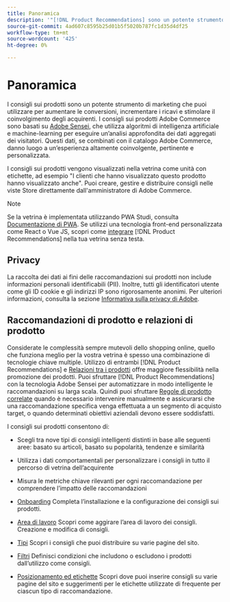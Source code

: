 ```yaml
---
title: Panoramica
description: '"[!DNL Product Recommendations] sono un potente strumento di marketing che puoi utilizzare per aumentare le conversioni, incrementare i ricavi e stimolare l''impegno degli acquirenti."'
source-git-commit: 4ad607c8595b25d01b5f5020b787fc1d35d4df25
workflow-type: tm+mt
source-wordcount: '425'
ht-degree: 0%

---
```


# Panoramica

I consigli sui prodotti sono un potente strumento di marketing che puoi utilizzare per aumentare le conversioni, incrementare i ricavi e stimolare il coinvolgimento degli acquirenti. I consigli sui prodotti Adobe Commerce sono basati su [Adobe Sensei](https://www.adobe.com/sensei.html), che utilizza algoritmi di intelligenza artificiale e machine-learning per eseguire un’analisi approfondita dei dati aggregati dei visitatori. Questi dati, se combinati con il catalogo Adobe Commerce, danno luogo a un’esperienza altamente coinvolgente, pertinente e personalizzata.

I consigli sui prodotti vengono visualizzati nella vetrina come unità con etichette, ad esempio &quot;I clienti che hanno visualizzato questo prodotto hanno visualizzato anche&quot;. Puoi creare, gestire e distribuire consigli nelle viste Store direttamente dall&#39;amministratore di Adobe Commerce.

>[!NOTE]
>
> Se la vetrina è implementata utilizzando PWA Studi, consulta [Documentazione di PWA](https://developer.adobe.com/commerce/pwa-studio/integrations/product-recommendations/). Se utilizzi una tecnologia front-end personalizzata come React o Vue JS, scopri come [integrare](headless.md) [!DNL Product Recommendations] nella tua vetrina senza testa.

## Privacy

La raccolta dei dati ai fini delle raccomandazioni sui prodotti non include informazioni personali identificabili (PII). Inoltre, tutti gli identificatori utente come gli ID cookie e gli indirizzi IP sono rigorosamente anonimi. Per ulteriori informazioni, consulta la sezione [Informativa sulla privacy di Adobe](https://www.adobe.com/privacy/policy.html).

## Raccomandazioni di prodotto e relazioni di prodotto

Considerate le complessità sempre mutevoli dello shopping online, quello che funziona meglio per la vostra vetrina è spesso una combinazione di tecnologie chiave multiple. Utilizzo di entrambi [!DNL Product Recommendations] e [Relazioni tra i prodotti](https://docs.magento.com/user-guide/marketing/product-relationships.html) offre maggiore flessibilità nella promozione dei prodotti. Puoi sfruttare [!DNL Product Recommendations] con la tecnologia Adobe Sensei per automatizzare in modo intelligente le raccomandazioni su larga scala. Quindi puoi sfruttare [Regole di prodotto correlate](https://docs.magento.com/user-guide/marketing/product-related-rules.html) quando è necessario intervenire manualmente e assicurarsi che una raccomandazione specifica venga effettuata a un segmento di acquisto target, o quando determinati obiettivi aziendali devono essere soddisfatti.

I consigli sui prodotti consentono di:

- Scegli tra nove tipi di consigli intelligenti distinti in base alle seguenti aree: basato su articoli, basato su popolarità, tendenze e similarità
- Utilizza i dati comportamentali per personalizzare i consigli in tutto il percorso di vetrina dell’acquirente
- Misura le metriche chiave rilevanti per ogni raccomandazione per comprendere l’impatto delle raccomandazioni

- [Onboarding](onboarding.md)
Completa l’installazione e la configurazione dei consigli sui prodotti.

- [Area di lavoro](workspace.md)
Scopri come aggirare l’area di lavoro dei consigli. Creazione e modifica di consigli.

- [Tipi](type.md)
Scopri i consigli che puoi distribuire su varie pagine del sito.

- [Filtri](filters.md)
Definisci condizioni che includono o escludono i prodotti dall’utilizzo come consigli.

- [Posizionamento ed etichette](placement.md)
Scopri dove puoi inserire consigli su varie pagine del sito e suggerimenti per le etichette utilizzate di frequente per ciascun tipo di raccomandazione.
